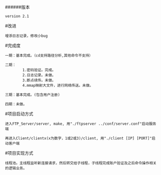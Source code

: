 ######版本
	
	version 2.1

#改进
	
	增添日志记录，修改小bug

#完成度

	一期：基本完成。（cd支持路径分析,其他命令不支持）
	
	二期：
			1.密码验证。完成。
			2.日志记录。未做。
			3.断点续传。未做。
			4.mmap映射大文件，进行网络传送。未做。

	三期：基本完成。(包含用户注册)

	四期：未做。

#项目启动方式
	
	进入FTP_Server/server, make, 用"./ftpserver ../conf/server.conf"启动服务端
	
	再进入Client/clientx(x为数字，1或2或3)/client, 用"./client [IP] [PORT]"启动客户端

#项目实现方式
	
	线程池。主线程监听新连接请求，然后转交给子线程，子线程完成账户验证及之后命令操作相关的逻辑业务。
